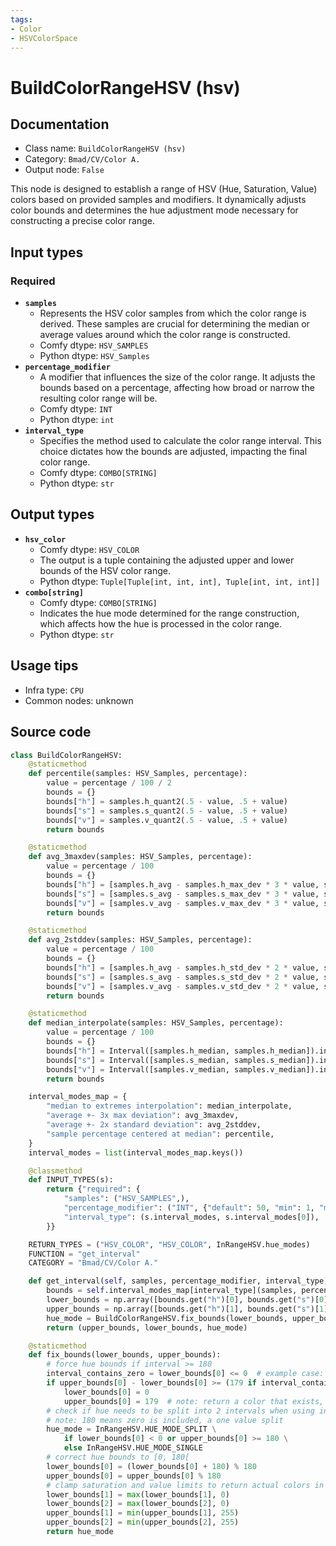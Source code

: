 ```yaml
---
tags:
- Color
- HSVColorSpace
---
```


# BuildColorRangeHSV (hsv)
## Documentation
- Class name: `BuildColorRangeHSV (hsv)`
- Category: `Bmad/CV/Color A.`
- Output node: `False`

This node is designed to establish a range of HSV (Hue, Saturation, Value) colors based on provided samples and modifiers. It dynamically adjusts color bounds and determines the hue adjustment mode necessary for constructing a precise color range.
## Input types
### Required
- **`samples`**
    - Represents the HSV color samples from which the color range is derived. These samples are crucial for determining the median or average values around which the color range is constructed.
    - Comfy dtype: `HSV_SAMPLES`
    - Python dtype: `HSV_Samples`
- **`percentage_modifier`**
    - A modifier that influences the size of the color range. It adjusts the bounds based on a percentage, affecting how broad or narrow the resulting color range will be.
    - Comfy dtype: `INT`
    - Python dtype: `int`
- **`interval_type`**
    - Specifies the method used to calculate the color range interval. This choice dictates how the bounds are adjusted, impacting the final color range.
    - Comfy dtype: `COMBO[STRING]`
    - Python dtype: `str`
## Output types
- **`hsv_color`**
    - Comfy dtype: `HSV_COLOR`
    - The output is a tuple containing the adjusted upper and lower bounds of the HSV color range.
    - Python dtype: `Tuple[Tuple[int, int, int], Tuple[int, int, int]]`
- **`combo[string]`**
    - Comfy dtype: `COMBO[STRING]`
    - Indicates the hue mode determined for the range construction, which affects how the hue is processed in the color range.
    - Python dtype: `str`
## Usage tips
- Infra type: `CPU`
- Common nodes: unknown


## Source code
```python
class BuildColorRangeHSV:
    @staticmethod
    def percentile(samples: HSV_Samples, percentage):
        value = percentage / 100 / 2
        bounds = {}
        bounds["h"] = samples.h_quant2(.5 - value, .5 + value)
        bounds["s"] = samples.s_quant2(.5 - value, .5 + value)
        bounds["v"] = samples.v_quant2(.5 - value, .5 + value)
        return bounds

    @staticmethod
    def avg_3maxdev(samples: HSV_Samples, percentage):
        value = percentage / 100
        bounds = {}
        bounds["h"] = [samples.h_avg - samples.h_max_dev * 3 * value, samples.h_avg + samples.h_max_dev * 3 * value]
        bounds["s"] = [samples.s_avg - samples.s_max_dev * 3 * value, samples.s_avg + samples.s_max_dev * 3 * value]
        bounds["v"] = [samples.v_avg - samples.v_max_dev * 3 * value, samples.v_avg + samples.v_max_dev * 3 * value]
        return bounds

    @staticmethod
    def avg_2stddev(samples: HSV_Samples, percentage):
        value = percentage / 100
        bounds = {}
        bounds["h"] = [samples.h_avg - samples.h_std_dev * 2 * value, samples.h_avg + samples.h_std_dev * 2 * value]
        bounds["s"] = [samples.s_avg - samples.s_std_dev * 2 * value, samples.s_avg + samples.s_std_dev * 2 * value]
        bounds["v"] = [samples.v_avg - samples.v_std_dev * 2 * value, samples.v_avg + samples.v_std_dev * 2 * value]
        return bounds

    @staticmethod
    def median_interpolate(samples: HSV_Samples, percentage):
        value = percentage / 100
        bounds = {}
        bounds["h"] = Interval([samples.h_median, samples.h_median]).interpolate(value, [0, 179])
        bounds["s"] = Interval([samples.s_median, samples.s_median]).interpolate(value, [0, 255])
        bounds["v"] = Interval([samples.v_median, samples.v_median]).interpolate(value, [0, 255])
        return bounds

    interval_modes_map = {
        "median to extremes interpolation": median_interpolate,
        "average +- 3x max deviation": avg_3maxdev,
        "average +- 2x standard deviation": avg_2stddev,
        "sample percentage centered at median": percentile,
    }
    interval_modes = list(interval_modes_map.keys())

    @classmethod
    def INPUT_TYPES(s):
        return {"required": {
            "samples": ("HSV_SAMPLES",),
            "percentage_modifier": ("INT", {"default": 50, "min": 1, "max": 100}),
            "interval_type": (s.interval_modes, s.interval_modes[0]),
        }}

    RETURN_TYPES = ("HSV_COLOR", "HSV_COLOR", InRangeHSV.hue_modes)
    FUNCTION = "get_interval"
    CATEGORY = "Bmad/CV/Color A."

    def get_interval(self, samples, percentage_modifier, interval_type):
        bounds = self.interval_modes_map[interval_type](samples, percentage_modifier)
        lower_bounds = np.array([bounds.get("h")[0], bounds.get("s")[0], bounds.get("v")[0]]).round()
        upper_bounds = np.array([bounds.get("h")[1], bounds.get("s")[1], bounds.get("v")[1]]).round()
        hue_mode = BuildColorRangeHSV.fix_bounds(lower_bounds, upper_bounds)
        return (upper_bounds, lower_bounds, hue_mode)

    @staticmethod
    def fix_bounds(lower_bounds, upper_bounds):
        # force hue bounds if interval >= 180
        interval_contains_zero = lower_bounds[0] <= 0  # example case: [-2, 2] includes the zero, but diff = 4
        if upper_bounds[0] - lower_bounds[0] >= (179 if interval_contains_zero else 180):
            lower_bounds[0] = 0
            upper_bounds[0] = 179  # note: return a color that exists, thus 179
        # check if hue needs to be split into 2 intervals when using inRange
        # note: 180 means zero is included, a one value split
        hue_mode = InRangeHSV.HUE_MODE_SPLIT \
            if lower_bounds[0] < 0 or upper_bounds[0] >= 180 \
            else InRangeHSV.HUE_MODE_SINGLE
        # correct hue bounds to [0, 180[
        lower_bounds[0] = (lower_bounds[0] + 180) % 180
        upper_bounds[0] = upper_bounds[0] % 180
        # clamp saturation and value limits to return actual colors in the outputs
        lower_bounds[1] = max(lower_bounds[1], 0)
        lower_bounds[2] = max(lower_bounds[2], 0)
        upper_bounds[1] = min(upper_bounds[1], 255)
        upper_bounds[2] = min(upper_bounds[2], 255)
        return hue_mode

```
